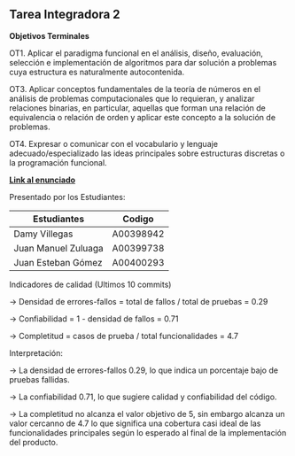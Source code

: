 ## Tarea Integradora 2 
**Objetivos Terminales**

OT1. Aplicar el paradigma funcional en el análisis, diseño, evaluación, selección e implementación de algoritmos para dar solución a problemas cuya estructura es naturalmente autocontenida.

OT3. Aplicar conceptos fundamentales de la teoría de números en el análisis de problemas computacionales que lo requieran, y analizar relaciones binarias, en particular,  aquellas que forman una relación de equivalencia o relación de orden y aplicar este concepto a la solución de problemas.

OT4. Expresar o comunicar con el vocabulario y lenguaje adecuado/especializado las ideas principales sobre estructuras discretas o la programación funcional.

[**Link al enunciado**](https://docs.google.com/document/d/14JzjEBc079L0GOjIsGlpNOyqZuj_5wyM/edit)

Presentado por los Estudiantes:

| Estudiantes           | Codigo |
|----------------------|---------|
| Damy Villegas        |A00398942|
| Juan Manuel Zuluaga  |A00399738|
| Juan Esteban Gómez   |A00400293|

Indicadores de calidad (Ultimos 10 commits)

→ Densidad de errores-fallos =  total de fallos / total de pruebas = 0.29

→ Confiabilidad =  1 - densidad de fallos = 0.71

→ Completitud = casos de prueba / total funcionalidades = 4.7

Interpretación:

→ La densidad de errores-fallos 0.29, lo que indica un porcentaje bajo de pruebas fallidas.

→ La confiabilidad 0.71, lo que sugiere calidad y confiabilidad del código.

→ La completitud no alcanza el valor objetivo de 5, sin embargo alcanza un valor cercanno de 4.7 lo que significa una cobertura casi ideal de las funcionalidades principales según lo esperado al final de la implementación del producto.
 
